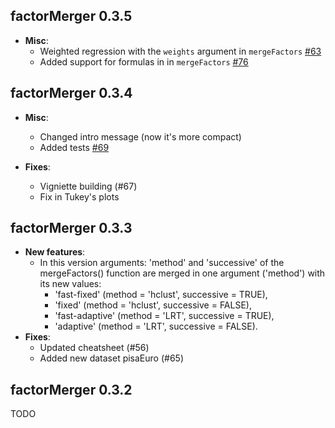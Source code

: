 factorMerger 0.3.5
----------------------------------------------------------------
* **Misc**:
    * Weighted regression with the `weights` argument in `mergeFactors` [#63](https://github.com/MI2DataLab/factorMerger/issues/63)
    * Added support for formulas in in `mergeFactors` [#76](https://github.com/MI2DataLab/factorMerger/issues/76)

factorMerger 0.3.4
----------------------------------------------------------------
* **Misc**:
    * Changed intro message (now it's more compact)
    * Added tests [#69](https://github.com/MI2DataLab/factorMerger/issues/69)

* **Fixes**:
    * Vigniette building (#67)
    * Fix in Tukey's plots

factorMerger 0.3.3
----------------------------------------------------------------
* **New features**:
    * In this version arguments: 'method' and 'successive' of the mergeFactors() function are merged in one argument ('method') with its new values:
        * 'fast-fixed' (method = 'hclust', successive = TRUE),
        * 'fixed' (method = 'hclust', successive = FALSE),
        * 'fast-adaptive' (method = 'LRT', successive = TRUE),
        * 'adaptive' (method = 'LRT', successive = FALSE).
* **Fixes**:
    * Updated cheatsheet (#56)
    * Added new dataset pisaEuro (#65)

factorMerger 0.3.2
----------------------------------------------------------------
	
TODO
